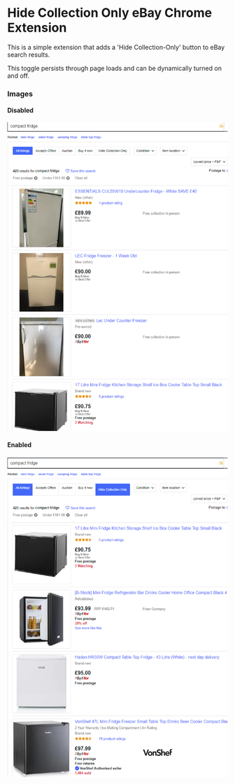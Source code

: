 # Hide Collection Only eBay Chrome Extension

This is a simple extension that adds a 'Hide Collection-Only' button to eBay search results.

This toggle persists through page loads and can be dynamically turned on and off.

### Images

#### Disabled

![button-off](./button-off.PNG)

#### Enabled

![button-on](./button-on.PNG)
